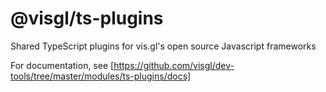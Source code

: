 # @visgl/ts-plugins

Shared TypeScript plugins for vis.gl's open source Javascript frameworks

For documentation, see [https://github.com/visgl/dev-tools/tree/master/modules/ts-plugins/docs]
